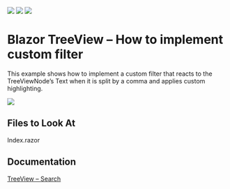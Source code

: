 <!-- default badges list -->
![](https://img.shields.io/endpoint?url=https://codecentral.devexpress.com/api/v1/VersionRange/501681799/22.1.2%2B)
[![](https://img.shields.io/badge/Open_in_DevExpress_Support_Center-FF7200?style=flat-square&logo=DevExpress&logoColor=white)](https://supportcenter.devexpress.com/ticket/details/T1094678)
[![](https://img.shields.io/badge/📖_How_to_use_DevExpress_Examples-e9f6fc?style=flat-square)](https://docs.devexpress.com/GeneralInformation/403183)
<!-- default badges end -->

# Blazor TreeView – How to implement custom filter

This example shows how to implement a custom filter that reacts to the  TreeViewNode’s Text when it is split by a comma and applies custom highlighting.

 ![](image.png)

<!-- default file list -->

## Files to Look At

Index.razor

<!-- default file list end -->

## Documentation

[TreeView – Search](http://docs.devexpress.com/Blazor/DevExpress.Blazor.DxTreeView#filter-nodes)
